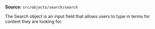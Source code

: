 **Source:** `src/objects/search/search`

The Search object is an input field that allows users to type in terms for content they are looking for.